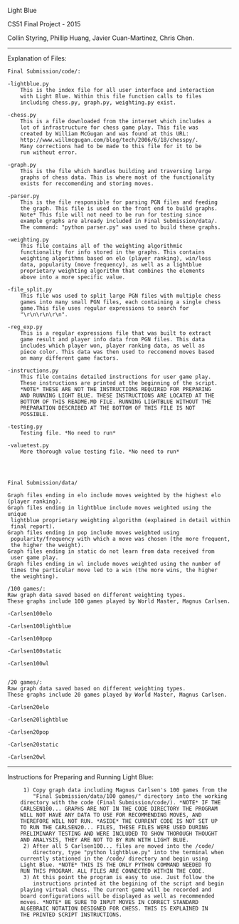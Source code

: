 Light Blue

CS51 Final Project - 2015

Collin Styring, Phillip Huang, Javier Cuan-Martinez, Chris Chen.

-------------------------------------------------------------------------------

Explanation of Files:

	Final Submission/code/:

	-lightblue.py
		This is the index file for all user interface and interaction 
		with Light Blue. Within this file function calls to files 
		including chess.py, graph.py, weighting.py exist. 

	-chess.py
		This is a file downloaded from the internet which includes a 
		lot of infrastructure for chess game play. This file was 
		created by William McGugan and was found at this URL: 
		http://www.willmcgugan.com/blog/tech/2006/6/18/chesspy/. 
		Many corrections had to be made to this file for it to be 
		run without error.

	-graph.py
		This is the file which handles building and traversing large 
		graphs of chess data. This is where most of the functionality 
		exists for reccomending and storing moves.

	-parser.py
		This is the file responsible for parsing PGN files and feeding 
		the graph. This file is used on the front end to build graphs. 
		Note* This file will not need to be run for testing since 
		example graphs are already included in Final Submission/data/.
		The command: "python parser.py" was used to build these graphs.

	-weighting.py
		This file contains all of the weighting algorithmic 
		functionality for info stored in the graphs. This contains 
		weighting algorithms based on elo (player ranking), win/loss 
		data, popularity (move frequency), as well as a lightblue 
		proprietary weighting algorithm that combines the elements 
		above into a more specific value.

	-file_split.py
		This file was used to split large PGN files with multiple chess
		games into many small PGN files, each containing a single chess
		game.This file uses regular expressions to search for 
		"\r\n\r\n\r\n".

	-reg_exp.py
		This is a regular expressions file that was built to extract 
		game result and player info data from PGN files. This data 
		includes which player won, player ranking data, as well as 
		piece color. This data was then used to reccomend moves based 
		on many different game factors.

	-instructions.py
		This file contains detailed instructions for user game play.
		These instructions are printed at the beginning of the script.
		*NOTE* THESE ARE NOT THE INSTRUCTIONS REQUIRED FOR PREPARING 
		AND RUNNING LIGHT BLUE. THESE INSTRUCTIONS ARE LOCATED AT THE 
		BOTTOM OF THIS README.MD FILE. RUNNING LIGHTBLUE WITHOUT THE 
		PREPARATION DESCRIBED AT THE BOTTOM OF THIS FILE IS NOT 
		POSSIBLE.

	-testing.py
		Testing file. *No need to run*

	-valuetest.py
		More thorough value testing file. *No need to run*




	Final Submission/data/

	Graph files ending in elo include moves weighted by the highest elo 
	(player ranking).
	Graph files ending in lightblue include moves weighted using the unique
	 lightblue proprietary weighting algorithm (explained in detail within 
	 final report).
	Graph files ending in pop include moves weighted using 
	 popularity/frequency with which a move was chosen (the more frequent, 
	 the higher the weight).
	Graph files ending in static do not learn from data received from 
	 user game play.
	Graph files ending in wl include moves weighted using the number of 
	 times the particular move led to a win (the more wins, the higher 
	 the weighting).

	/100 games/:
	Raw graph data saved based on different weighting types.
	These graphs include 100 games played by World Master, Magnus Carlsen.

	-Carlsen100elo

	-Carlsen100lightblue

	-Carlsen100pop

	-Carlsen100static

	-Carlsen100wl


	/20 games/:
	Raw graph data saved based on different weighting types.
	These graphs include 20 games played by World Master, Magnus Carlsen.

	-Carlsen20elo

	-Carlsen20lightblue

	-Carlsen20pop

	-Carlsen20static	

	-Carlsen20wl

-------------------------------------------------------------------------------

Instructions for Preparing and Running Light Blue:

	     1) Copy graph data including Magnus Carlsen's 100 games from the 
	     	"Final Submission/data/100 games/" directory into the working 
		directory with the code (Final Submission/code/). *NOTE* IF THE
		CARLSEN100... GRAPHS ARE NOT IN THE CODE DIRECTORY THE PROGRAM 
		WILL NOT HAVE ANY DATA TO USE FOR RECOMMENDING MOVES, AND 
		THEREFORE WILL NOT RUN. *ASIDE* THE CURRENT CODE IS NOT SET UP 
		TO RUN THE CARLSEN20... FILES, THESE FILES WERE USED DURING 
		PRELIMINARY TESTING AND WERE INCLUDED TO SHOW THOROUGH THOUGHT 
		AND ANALYSIS, THEY ARE NOT TO BY RUN WITH LIGHT BLUE.
	     2) After all 5 Carlsen100... files are moved into the /code/ 
	     	directory, type "python lightblue.py" into the terminal when 
		currently stationed in the /code/ directory and begin using 
		Light Blue. *NOTE* THIS IS THE ONLY PYTHON COMMAND NEEDED TO 
		RUN THIS PROGRAM. ALL FILES ARE CONNECTED WITHIN THE CODE.
	     3) At this point the program is easy to use. Just follow the 
	        instructions printed at the begining of the script and begin 
		playing virtual chess. The current game will be recorded and 
		board configurations will be displayed as well as recommended 
		moves. *NOTE* BE SURE TO INPUT MOVES IN CORRECT STANDARD 
		ALGEBRAIC NOTATION DESIGNED FOR CHESS. THIS IS EXPLAINED IN 
		THE PRINTED SCRIPT INSTRUCTIONS.
